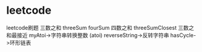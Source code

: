 # leetcode
leetcode刷题
三数之和 threeSum
fourSum 四数之和
threeSumClosest 三数之和最接近
myAtoi->字符串转换整数 (atoi)
reverseString->反转字符串
hasCycle->环形链表
